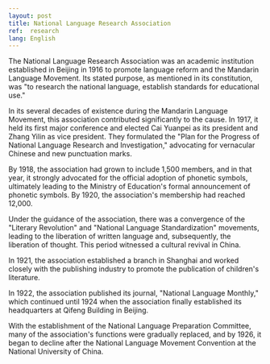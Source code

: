 ```yaml
---
layout: post
title: National Language Research Association
ref:  research
lang: English
---
```


The National Language Research Association was an academic institution established in Beijing in 1916 to promote language reform and the Mandarin Language Movement. Its stated purpose, as mentioned in its constitution, was "to research the national language, establish standards for educational use."

In its several decades of existence during the Mandarin Language Movement, this association contributed significantly to the cause. In 1917, it held its first major conference and elected Cai Yuanpei as its president and Zhang Yilin as vice president. They formulated the "Plan for the Progress of National Language Research and Investigation," advocating for vernacular Chinese and new punctuation marks.

 
By 1918, the association had grown to include 1,500 members, and in that year, it strongly advocated for the official adoption of phonetic symbols, ultimately leading to the Ministry of Education's formal announcement of phonetic symbols. By 1920, the association's membership had reached 12,000.

Under the guidance of the association, there was a convergence of the "Literary Revolution" and "National Language Standardization" movements, leading to the liberation of written language and, subsequently, the liberation of thought. This period witnessed a cultural revival in China.

In 1921, the association established a branch in Shanghai and worked closely with the publishing industry to promote the publication of children's literature.

In 1922, the association published its journal, "National Language Monthly," which continued until 1924 when the association finally established its headquarters at Qifeng Building in Beijing.

With the establishment of the National Language Preparation Committee, many of the association's functions were gradually replaced, and by 1926, it began to decline after the National Language Movement Convention at the National University of China.






